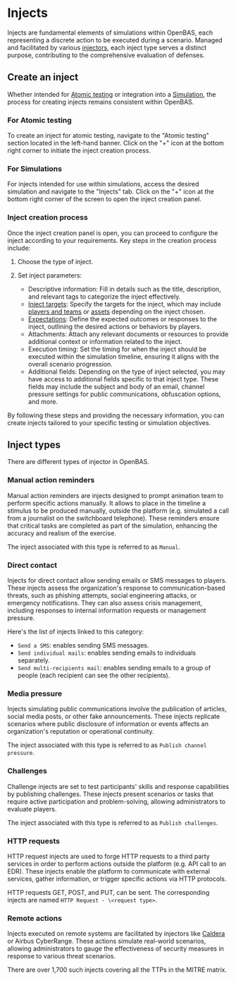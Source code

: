 # Injects

Injects are fundamental elements of simulations within OpenBAS, each representing a discrete action to be executed during a scenario. Managed and facilitated by various [injectors](injectors.md), each inject type serves a distinct purpose, contributing to the comprehensive evaluation of defenses.

<!-- screenshot of a nice list of various type of inject in the screen "Simulation > [open one simulation] > Injects" -->


## Create an inject

Whether intended for [Atomic testing](atomic.md) or integration into a [Simulation](simulation.md), the process for creating injects remains consistent within OpenBAS.

### For Atomic testing

To create an inject for atomic testing, navigate to the "Atomic testing" section located in the left-hand banner. Click on the "+" icon at the bottom right corner to initiate the inject creation process.

### For Simulations

For injects intended for use within simulations, access the desired simulation and navigate to the "Injects" tab. Click on the "+" icon at the bottom right corner of the screen to open the inject creation panel.

### Inject creation process

Once the inject creation panel is open, you can proceed to configure the inject according to your requirements. Key steps in the creation process include:

1. Choose the type of inject.
2. Set inject parameters:

    - Descriptive information: Fill in details such as the title, description, and relevant tags to categorize the inject effectively. 
    - [Inject targets](targets.md): Specify the targets for the inject, which may include [players and teams](teams_and_players_and_organizations.md) or [assets](assets.md) depending on the inject chosen. 
    - [Expectations](expectations.md): Define the expected outcomes or responses to the inject, outlining the desired actions or behaviors by players. 
    - Attachments: Attach any relevant documents or resources to provide additional context or information related to the inject. 
    - Execution timing: Set the timing for when the inject should be executed within the simulation timeline, ensuring it aligns with the overall scenario progression. 
    - Additional fields: Depending on the type of inject selected, you may have access to additional fields specific to that inject type. These fields may include the subject and body of an email, channel pressure settings for public communications, obfuscation options, and more.

<!-- screenshot of the inject creation panel (i.e. "Simulation > [open one simulation] > Injects > [Click on "+"]") with some information fill -->

By following these steps and providing the necessary information, you can create injects tailored to your specific testing or simulation objectives.


## Inject types

There are different types of injector in OpenBAS.

<a id="manual-section"></a>
### Manual action reminders

Manual action reminders are injects designed to prompt animation team to perform specific actions manually. It allows to place in the timeline a stimulus to be produced manually, outside the platform (e.g. simulated a call from a journalist on the switchboard telephone). These reminders ensure that critical tasks are completed as part of the simulation, enhancing the accuracy and realism of the exercise.

The inject associated with this type is referred to as `Manual`.


### Direct contact

Injects for direct contact allow sending emails or SMS messages to players. These injects assess the organization's response to communication-based threats, such as phishing attempts, social engineering attacks, or emergency notifications. They can also assess crisis management, including responses to internal information requests or management pressure.

Here's the list of injects linked to this category:

- `Send a SMS`: enables sending SMS messages.
- `Send individual mails`: enables sending emails to individuals separately.
- `Send multi-recipients mail`: enables sending emails to a group of people (each recipient can see the other recipients).


<a id="media-pressure-section"></a>
### Media pressure

Injects simulating public communications involve the publication of articles, social media posts, or other fake announcements. These injects replicate scenarios where public disclosure of information or events affects an organization's reputation or operational continuity.

The inject associated with this type is referred to as `Publish channel pressure`.


<a id="challenge-section"></a>
### Challenges

Challenge injects are set to test participants' skills and response capabilities by publishing challenges. These injects present scenarios or tasks that require active participation and problem-solving, allowing administrators to evaluate players.

The inject associated with this type is referred to as `Publish challenges`.


<a id="http-section"></a>
### HTTP requests

HTTP request injects are used to forge HTTP requests to a third party services in order to perform actions outside the platform (e.g. API call to an EDR). These injects enable the platform to communicate with external services, gather information, or trigger specific actions via HTTP protocols.

HTTP requests GET, POST, and PUT, can be sent. The corresponding injects are named `HTTP Request - \<request type>`.


### Remote actions

Injects executed on remote systems are facilitated by injectors like [Caldera](inject-caldera.md) or Airbus CyberRange. These actions simulate real-world scenarios, allowing administrators to gauge the effectiveness of security measures in response to various threat scenarios.

There are over 1,700 such injects covering all the TTPs in the MITRE matrix.

<!-- screenshot of a nice list of Caldera/Airbus CyberRange inject in the screen "Simulation > [open one simulation] > Injects > [Click on "+"]" -->
